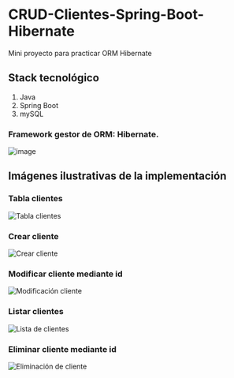 # CRUD-Clientes-Spring-Boot-Hibernate

Mini proyecto para practicar ORM Hibernate

## Stack tecnológico
  1. Java 
  2. Spring Boot
  3. mySQL
  
### Framework gestor de ORM: Hibernate.

![image](https://user-images.githubusercontent.com/52107919/187409604-580b6b9f-4522-4694-ba53-b1e7ffd8cfe2.png)


## Imágenes ilustrativas de la implementación
### Tabla clientes
![Tabla clientes](https://user-images.githubusercontent.com/52107919/187408452-0e631cf4-926c-4bcd-801a-e2d809163246.png)
### Crear cliente
![Crear cliente](https://user-images.githubusercontent.com/52107919/187408570-ad8e0183-ea5d-4505-9791-f012fb5c6937.png)
### Modificar cliente mediante id
![Modificación cliente](https://user-images.githubusercontent.com/52107919/187408657-bfe8d242-62c3-4f69-b848-f73ba0e1a5e8.png)
### Listar clientes
![Lista de clientes](https://user-images.githubusercontent.com/52107919/187408732-f5564bbc-c58a-4ca7-8ced-f0e887584fd1.png)
### Eliminar cliente mediante id
![Eliminación de cliente](https://user-images.githubusercontent.com/52107919/187408784-1463a5b2-1f76-4e9b-b900-1e05b6a8f9db.png)





